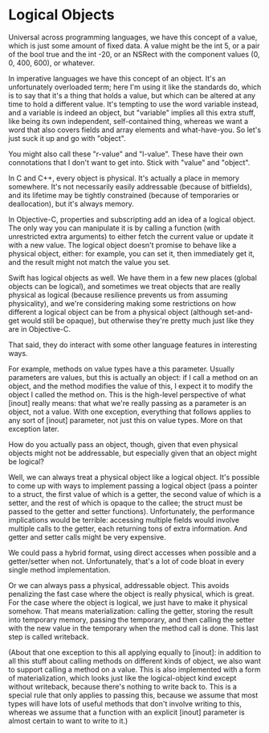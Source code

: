 Logical Objects
===============

Universal across programming languages, we have this concept of a value,
which is just some amount of fixed data. A value might be the int 5, or
a pair of the bool true and the int -20, or an NSRect with the component
values (0, 0, 400, 600), or whatever.

In imperative languages we have this concept of an object. It's an
unfortunately overloaded term; here I'm using it like the standards do,
which is to say that it's a thing that holds a value, but which can be
altered at any time to hold a different value. It's tempting to use the
word variable instead, and a variable is indeed an object, but
"variable" implies all this extra stuff, like being its own independent,
self-contained thing, whereas we want a word that also covers fields and
array elements and what-have-you. So let's just suck it up and go with
"object".

You might also call these "r-value" and "l-value". These have their own
connotations that I don't want to get into. Stick with "value" and
"object".

In C and C++, every object is physical. It's actually a place in memory
somewhere. It's not necessarily easily addressable (because of
bitfields), and its lifetime may be tightly constrained (because of
temporaries or deallocation), but it's always memory.

In Objective-C, properties and subscripting add an idea of a logical
object. The only way you can manipulate it is by calling a function
(with unrestricted extra arguments) to either fetch the current value or
update it with a new value. The logical object doesn't promise to behave
like a physical object, either: for example, you can set it, then
immediately get it, and the result might not match the value you set.

Swift has logical objects as well. We have them in a few new places
(global objects can be logical), and sometimes we treat objects that are
really physical as logical (because resilience prevents us from assuming
physicality), and we're considering making some restrictions on how
different a logical object can be from a physical object (although
set-and-get would still be opaque), but otherwise they're pretty much
just like they are in Objective-C.

That said, they do interact with some other language features in
interesting ways.

For example, methods on value types have a this parameter. Usually
parameters are values, but this is actually an object: if I call a
method on an object, and the method modifies the value of this, I expect
it to modify the object I called the method on. This is the high-level
perspective of what \[inout\] really means: that what we're really
passing as a parameter is an object, not a value. With one exception,
everything that follows applies to any sort of \[inout\] parameter, not
just this on value types. More on that exception later.

How do you actually pass an object, though, given that even physical
objects might not be addressable, but especially given that an object
might be logical?

Well, we can always treat a physical object like a logical object. It's
possible to come up with ways to implement passing a logical object
(pass a pointer to a struct, the first value of which is a getter, the
second value of which is a setter, and the rest of which is opaque to
the callee; the struct must be passed to the getter and setter
functions). Unfortunately, the performance implications would be
terrible: accessing multiple fields would involve multiple calls to the
getter, each returning tons of extra information. And getter and setter
calls might be very expensive.

We could pass a hybrid format, using direct accesses when possible and a
getter/setter when not. Unfortunately, that's a lot of code bloat in
every single method implementation.

Or we can always pass a physical, addressable object. This avoids
penalizing the fast case where the object is really physical, which is
great. For the case where the object is logical, we just have to make it
physical somehow. That means materialization: calling the getter,
storing the result into temporary memory, passing the temporary, and
then calling the setter with the new value in the temporary when the
method call is done. This last step is called writeback.

(About that one exception to this all applying equally to \[inout\]: in
addition to all this stuff about calling methods on different kinds of
object, we also want to support calling a method on a value. This is
also implemented with a form of materialization, which looks just like
the logical-object kind except without writeback, because there's
nothing to write back to. This is a special rule that only applies to
passing this, because we assume that most types will have lots of useful
methods that don't involve writing to this, whereas we assume that a
function with an explicit \[inout\] parameter is almost certain to want
to write to it.)
